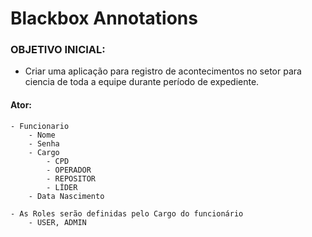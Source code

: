 # Blackbox Annotations
### OBJETIVO INICIAL: 
- Criar uma aplicação para registro de acontecimentos no setor 
para ciencia de toda a equipe durante período de expediente.


#### Ator: 
    - Funcionario
        - Nome
        - Senha
        - Cargo
            - CPD
            - OPERADOR
            - REPOSITOR
            - LÍDER
        - Data Nascimento

    - As Roles serão definidas pelo Cargo do funcionário
        - USER, ADMIN

